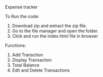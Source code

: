 Expense tracker

To Run the code:
1. Download zip and extract the zip file.
2. Go to the file manager and open the folder.
3. Click and run the index.html file in browser 

Functions:
1. Add Transction
2. Display Transaction
3. Total Balance
4. Edit and Delete Transactions
